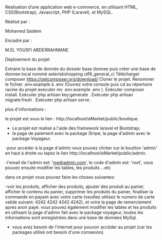 
Réalisation d’une application web e-commerce, en utilisant HTML, CSS(Bootstrap), Javascript, PHP (Laravel), et MySQL.

Réalisé par :

Mohamed Saidem

Encadré par :

M.EL YOUSFI ABDERRAHMANE

Déploiement du projet

Extraire la base de donnée du dossier base donnee puis créer une base de donnee local nommé asteriskshopping utf8_general_ci
Télécharger composer https://getcomposer.org/download/
Cloner le projet.
Renommer le fichier .env.example à .env (Ouvrez votre console puis cd au répertoire racine du projet executer mv .env.example .env ).
Exécuter composer install.
Exécuter php artisan key:generate .
Exécuter php artisan migrate:fresh .
Exécuter php artisan serve .

plus d'informations :

le projet est sous le lien : http://localhost/eMarket/public/boutique. 
- Le projet est realisé a l'aide des framework laravel et Bootstrap;
- la page de paiement avec le package Stripe;
la page d'admin avec le package Voyageur.

-pour accèder à la page d'admin vous pouvez clicker sur le boutton 'admin' en haut à droite ou tapez le lien 
http://localhost/eMarket/public/admin. 

-l'email de l'admin est: 'me@admin.com', le code d'admin est: 'root', vous pouvez ensuite modifier les tables, les produits ...etc 

dans ce projet vous pouvez faire les choses suivantes:

-voir les produits, afficher des produits, ajouter des produit au panier, afficher le contenu du panier, supprimer les produits du panier,
finaliser la commande en payant avec votre carte (veuillez utilisez le numero de carte valide suivant: 4242 4242 4242 4242),
et voire la page de remerciement apres avoir payé. vous pouvez également modifier les tables et les produits en utilisant la page d'admin
fait avec le package voyageur, toutes les informations sont enregistrées dans une base de données MySql.


- vous avez besoin de l'internet pour pouvoir accèder au projet (car les packages utilisé ont besoin d'une connexion).
